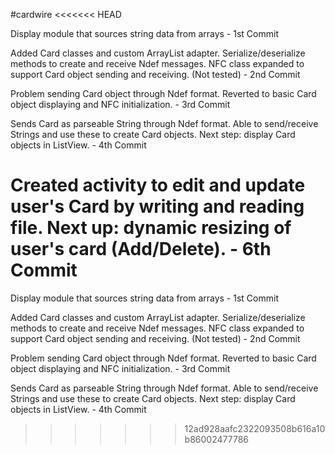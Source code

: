 #cardwire
<<<<<<< HEAD

Display module that sources string data from arrays - 1st Commit

Added Card classes and custom ArrayList adapter. Serialize/deserialize methods to create and receive Ndef messages. NFC class expanded to support Card object sending and receiving. (Not tested) - 2nd Commit

Problem sending Card object through Ndef format. Reverted to basic Card object displaying and NFC initialization. - 3rd Commit

Sends Card as parseable String through Ndef format. Able to send/receive Strings and use these to create Card objects. Next step: display Card objects in ListView. - 4th Commit

Created activity to edit and update user's Card by writing and reading file. Next up: dynamic resizing of user's card (Add/Delete). - 6th Commit
=======
Display module that sources string data from arrays - 1st Commit

Added Card classes and custom ArrayList adapter. Serialize/deserialize methods to create and receive Ndef messages. NFC class expanded to support Card object sending and receiving. (Not tested) - 2nd Commit

Problem sending Card object through Ndef format. Reverted to basic Card object displaying and NFC initialization. - 3rd Commit

Sends Card as parseable String through Ndef format. Able to send/receive Strings and use these to create Card objects. Next step: display Card objects in ListView. - 4th Commit
>>>>>>> 12ad928aafc2322093508b616a10b86002477786
